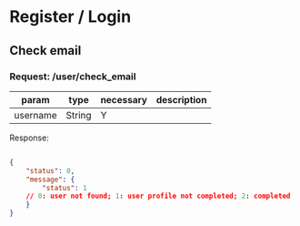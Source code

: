 # Register / Login
## Check email
### Request: /user/check_email

param | type | necessary | description
---|---|---|---
username | String | Y |

Response:

```JSON

{
	"status": 0,
	"message": {
		"status": 1
    // 0: user not found; 1: user profile not completed; 2: completed
	}
}

```
